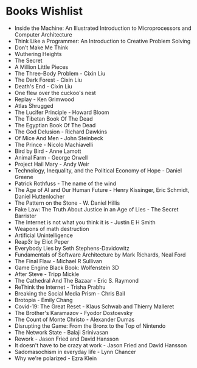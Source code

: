 # Books Wishlist

- Inside the Machine: An Illustrated Introduction to Microprocessors and Computer Architecture
- Think Like a Programmer: An Introduction to Creative Problem Solving
- Don’t Make Me Think
- Wuthering Heights
- The Secret
- A Million Little Pieces
- The Three-Body Problem - Cixin Liu
- The Dark Forest - Cixin Liu
- Death's End - Cixin Liu
- One flew over the cuckoo's nest
- Replay - Ken Grimwood
- Atlas Shrugged
- The Lucifer Principle - Howard Bloom
- The Tibetan Book Of The Dead
- The Egyptian Book Of The Dead
- The God Delusion - Richard Dawkins
- Of Mice And Men - John Steinbeck
- The Prince - Nicolo Machiavelli
- Bird by Bird - Anne Lamott
- Animal Farm - George Orwell
- Project Hail Mary - Andy Weir
- Technology, Inequality, and the Political Economy of Hope - Daniel Greene
- Patrick Rothfuss - The name of the wind
- The Age of AI and Our Human Future - Henry Kissinger, Eric Schmidt, Daniel Huttenlocher
- The Pattern on the Stone - W. Daniel Hillis
- Fake Law: The Truth About Justice in an Age of Lies - The Secret Barrister
- The Internet is not what you think it is - Justin E H Smith
- Weapons of math destruction
- Artificial Unintelligence
- Reap3r by Eliot Peper
- Everybody Lies by Seth Stephens-Davidowitz
- Fundamentals of Software Architecture by Mark Richards, Neal Ford
- The Final Flaw - Michael R Sullivan
- Game Engine Black Book: Wolfenstein 3D
- After Steve - Tripp Mickle
- The Cathedral And The Bazaar - Eric S. Raymond
- ReThink the Internet - Trisha Prabhu
- Breaking the Social Media Prism - Chris Bail
- Brotopia - Emily Chang
- Covid-19: The Great Reset - Klaus Schwab and Thierry Malleret
- The Brother's Karamazov - Fyodor Dostoevsky
- The Count of Monte Christo - Alexander Dumas
- Disrupting the Game: From the Bronx to the Top of Nintendo
- The Network State - Balaji Srinivasan
- Rework - Jason Fried and David Hansson
- It doesn't have to be crazy at work - Jason Fried and David Hansson
- Sadomasochism in everyday life - Lynn Chancer
- Why we're polarized - Ezra Klein